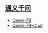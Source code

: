 ## [通义千问](https://github.com/QwenLM/Qwen-7B)
- [Qwen-7B](https://huggingface.co/Qwen/Qwen-7B)
- [Qwen-7B-Chat](https://huggingface.co/Qwen/Qwen-7B-Chat)
